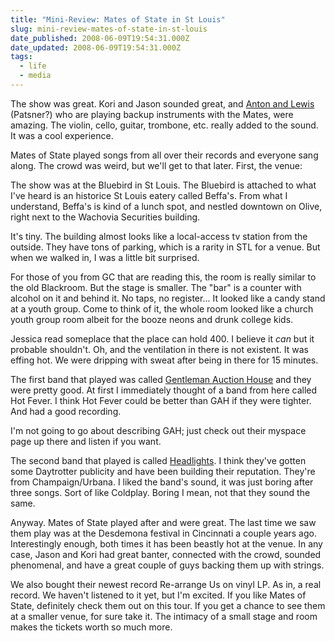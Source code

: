 ```yaml
---
title: "Mini-Review: Mates of State in St Louis"
slug: mini-review-mates-of-state-in-st-louis
date_published: 2008-06-09T19:54:31.000Z
date_updated: 2008-06-09T19:54:31.000Z
tags:
  - life
  - media
---
```


The show was great. Kori and Jason sounded great, and [Anton and Lewis](http://stringmetal.wordpress.com/) (Patsner?) who are playing backup instruments with the Mates, were amazing. The violin, cello, guitar, trombone, etc. really added to the sound. It was a cool experience.

Mates of State played songs from all over their records and everyone sang along. The crowd was weird, but we'll get to that later. First, the venue:

The show was at the Bluebird in St Louis. The Bluebird is attached to what I've heard is an historice St Louis eatery called Beffa's. From what I understand, Beffa's is kind of a lunch spot, and nestled downtown on Olive, right next to the Wachovia Securities building.

It's tiny. The building almost looks like a local-access tv station from the outside. They have tons of parking, which is a rarity in STL for a venue. But when we walked in, I was a little bit surprised.

For those of you from GC that are reading this, the room is really similar to the old Blackroom. But the stage is smaller. The "bar" is a counter with alcohol on it and behind it. No taps, no register... It looked like a candy stand at a youth group. Come to think of it, the whole room looked like a church youth group room albeit for the booze neons and drunk college kids.

Jessica read someplace that the place can hold 400. I believe it *can* but it probable shouldn't. Oh, and the ventilation in there is not existent. It was effing hot. We were dripping with sweat after being in there for 15 minutes.

The first band that played was called [Gentleman Auction House](http://www.myspace.com/gentlemanauctionhouse) and they were pretty good. At first I immediately thought of a band from here called Hot Fever. I think Hot Fever could be better than GAH if they were tighter. And had a good recording.

I'm not going to go about describing GAH; just check out their myspace page up there and listen if you want.

The second band that played is called [Headlights](http://www.headlightsmusic.com/). I think they've gotten some Daytrotter publicity and have been building their reputation. They're from Champaign/Urbana. I liked the band's sound, it was just boring after three songs. Sort of like Coldplay. Boring I mean, not that they sound the same.

Anyway. Mates of State played after and were great. The last time we saw them play was at the Desdemona festival in Cincinnati a couple years ago. Interestingly enough, both times it has been beastly hot at the venue. In any case, Jason and Kori had great banter, connected with the crowd, sounded phenomenal, and have a great couple of guys backing them up with strings.

We also bought their newest record Re-arrange Us on vinyl LP. As in, a real record. We haven't listened to it yet, but I'm excited. If you like Mates of State, definitely check them out on this tour. If you get a chance to see them at a smaller venue, for sure take it. The intimacy of a small stage and room makes the tickets worth so much more.

